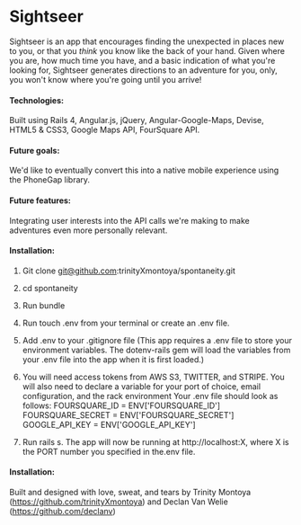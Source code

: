 # **Sightseer**

Sightseer is an app that encourages finding the unexpected in places new to you, or that you *think* you know like the back of your hand. Given where you are, how much time you have, and a basic indication of what you're looking for, Sightseer generates directions to an adventure for you, only, you won't know where you're going until you arrive!

#### **Technologies:**

Built using Rails 4, Angular.js, jQuery, Angular-Google-Maps, Devise, HTML5 & CSS3, Google Maps API, FourSquare API.

#### Future goals:

We'd like to eventually convert this into a native mobile experience using the PhoneGap library.

#### Future features:

Integrating user interests into the API calls we're making to make adventures even more personally relevant.

#### **Installation:**

1. Git clone git@github.com:trinityXmontoya/spontaneity.git
2. cd spontaneity
3. Run bundle
4. Run touch .env from your terminal or create an .env file.
5. Add .env to your .gitignore file (This app requires a .env file to store your environment variables. The dotenv-rails gem will load the variables from your .env file into the app when it is first loaded.)
6. You will need access tokens from AWS S3, TWITTER, and STRIPE. You will also need to declare a variable for your port of choice, email configuration, and the rack environment Your .env file should look as follows:
FOURSQUARE_ID = ENV['FOURSQUARE_ID']
FOURSQUARE_SECRET = ENV['FOURSQUARE_SECRET']
GOOGLE_API_KEY = ENV['GOOGLE_API_KEY']

21. Run rails s. The app will now be running at http://localhost:X, where X is the PORT number you specified in the.env file.

#### **Installation:**

Built and designed with love, sweat, and tears by Trinity Montoya (https://github.com/trinityXmontoya) and Declan Van Welie (https://github.com/declanv)
